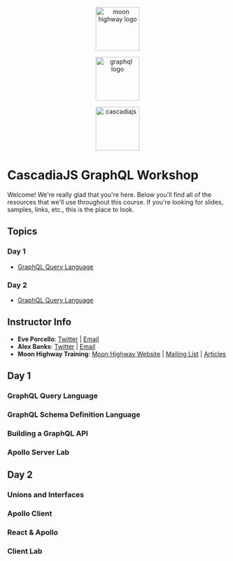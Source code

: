 <p align="center">
<img src="https://i.imgur.com/migo24P.png" width="100" alt="moon highway logo"/>
</p>
<p align="center">
<img src="https://upload.wikimedia.org/wikipedia/commons/thumb/1/17/GraphQL_Logo.svg/512px-GraphQL_Logo.svg.png" width="100" alt="graphql logo"/>
</p>
<p align="center">
<img src="https://begin-static-p6uw2-production.s3.us-west-2.amazonaws.com/forest-1dg/images/cjs-sunbreak-logo.svg" width="100" alt="cascadiajs"/>
</p>

# CascadiaJS GraphQL Workshop

Welcome! We're really glad that you're here. Below you'll find all of the resources that we'll use throughout this course. If you're looking for slides, samples, links, etc., this is the place to look.

## Topics

### Day 1

- [GraphQL Query Language](https://github.com/graphqlworkshop/summit-bootcamp#graphql-subscriptions-)


### Day 2

- [GraphQL Query Language](https://github.com/graphqlworkshop/summit-bootcamp#graphql-subscriptions-)


## Instructor Info

- **Eve Porcello**: [Twitter](https://twitter.com/eveporcello) | [Email](mailto:eve@moonhighway.com)
- **Alex Banks**: [Twitter](https://twitter.com/moontahoe) | [Email](mailto:alex@moonhighway.com)
- **Moon Highway Training**: [Moon Highway Website](https://www.moonhighway.com) | [Mailing List](http://bit.ly/moonhighway) | [Articles](https://www.moonhighway.com/articles)

## Day 1

### GraphQL Query Language
### GraphQL Schema Definition Language
### Building a GraphQL API
### Apollo Server Lab

## Day 2

### Unions and Interfaces

### Apollo Client

### React & Apollo

### Client Lab

